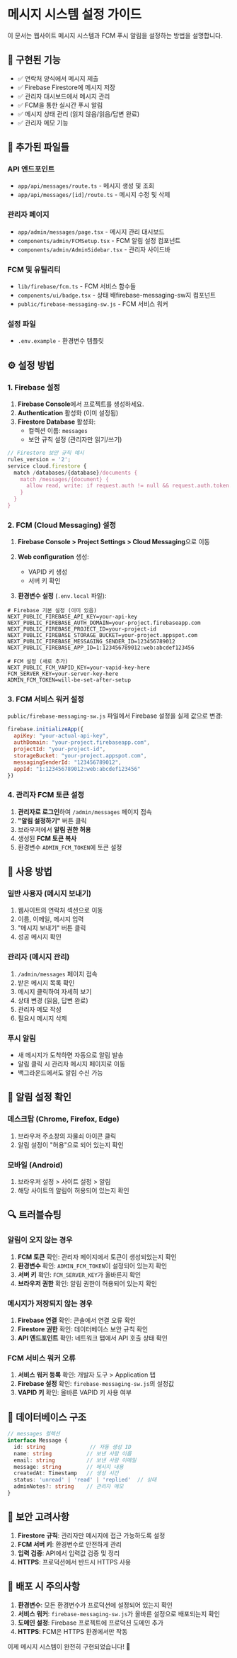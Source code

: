 # 메시지 시스템 설정 가이드

이 문서는 웹사이트 메시지 시스템과 FCM 푸시 알림을 설정하는 방법을 설명합니다.

## 🚀 구현된 기능

- ✅ 연락처 양식에서 메시지 제출
- ✅ Firebase Firestore에 메시지 저장
- ✅ 관리자 대시보드에서 메시지 관리
- ✅ FCM을 통한 실시간 푸시 알림
- ✅ 메시지 상태 관리 (읽지 않음/읽음/답변 완료)
- ✅ 관리자 메모 기능

## 📁 추가된 파일들

### API 엔드포인트
- `app/api/messages/route.ts` - 메시지 생성 및 조회
- `app/api/messages/[id]/route.ts` - 메시지 수정 및 삭제

### 관리자 페이지
- `app/admin/messages/page.tsx` - 메시지 관리 대시보드
- `components/admin/FCMSetup.tsx` - FCM 알림 설정 컴포넌트
- `components/admin/AdminSidebar.tsx` - 관리자 사이드바

### FCM 및 유틸리티
- `lib/firebase/fcm.ts` - FCM 서비스 함수들
- `components/ui/badge.tsx` - 상태 배firebase-messaging-sw지 컴포넌트
- `public/firebase-messaging-sw.js` - FCM 서비스 워커

### 설정 파일
- `.env.example` - 환경변수 템플릿

## ⚙️ 설정 방법

### 1. Firebase 설정

1. **Firebase Console**에서 프로젝트를 생성하세요.
2. **Authentication** 활성화 (이미 설정됨)
3. **Firestore Database** 활성화:
   - 컬렉션 이름: `messages`
   - 보안 규칙 설정 (관리자만 읽기/쓰기)

```javascript
// Firestore 보안 규칙 예시
rules_version = '2';
service cloud.firestore {
  match /databases/{database}/documents {
    match /messages/{document} {
      allow read, write: if request.auth != null && request.auth.token.admin == true;
    }
  }
}
```

### 2. FCM (Cloud Messaging) 설정

1. **Firebase Console > Project Settings > Cloud Messaging**으로 이동
2. **Web configuration** 생성:
   - VAPID 키 생성
   - 서버 키 확인

3. **환경변수 설정** (`.env.local` 파일):

```env
# Firebase 기본 설정 (이미 있음)
NEXT_PUBLIC_FIREBASE_API_KEY=your-api-key
NEXT_PUBLIC_FIREBASE_AUTH_DOMAIN=your-project.firebaseapp.com
NEXT_PUBLIC_FIREBASE_PROJECT_ID=your-project-id
NEXT_PUBLIC_FIREBASE_STORAGE_BUCKET=your-project.appspot.com
NEXT_PUBLIC_FIREBASE_MESSAGING_SENDER_ID=123456789012
NEXT_PUBLIC_FIREBASE_APP_ID=1:123456789012:web:abcdef123456

# FCM 설정 (새로 추가)
NEXT_PUBLIC_FCM_VAPID_KEY=your-vapid-key-here
FCM_SERVER_KEY=your-server-key-here
ADMIN_FCM_TOKEN=will-be-set-after-setup
```

### 3. FCM 서비스 워커 설정

`public/firebase-messaging-sw.js` 파일에서 Firebase 설정을 실제 값으로 변경:

```javascript
firebase.initializeApp({
  apiKey: "your-actual-api-key",
  authDomain: "your-project.firebaseapp.com",
  projectId: "your-project-id",
  storageBucket: "your-project.appspot.com", 
  messagingSenderId: "123456789012",
  appId: "1:123456789012:web:abcdef123456"
})
```

### 4. 관리자 FCM 토큰 설정

1. **관리자로 로그인**하여 `/admin/messages` 페이지 접속
2. **"알림 설정하기"** 버튼 클릭
3. 브라우저에서 **알림 권한 허용**
4. 생성된 **FCM 토큰 복사**
5. 환경변수 `ADMIN_FCM_TOKEN`에 토큰 설정

## 🔧 사용 방법

### 일반 사용자 (메시지 보내기)
1. 웹사이트의 연락처 섹션으로 이동
2. 이름, 이메일, 메시지 입력
3. "메시지 보내기" 버튼 클릭
4. 성공 메시지 확인

### 관리자 (메시지 관리)
1. `/admin/messages` 페이지 접속
2. 받은 메시지 목록 확인
3. 메시지 클릭하여 자세히 보기
4. 상태 변경 (읽음, 답변 완료)
5. 관리자 메모 작성
6. 필요시 메시지 삭제

### 푸시 알림
- 새 메시지가 도착하면 자동으로 알림 발송
- 알림 클릭 시 관리자 메시지 페이지로 이동
- 백그라운드에서도 알림 수신 가능

## 📱 알림 설정 확인

### 데스크탑 (Chrome, Firefox, Edge)
1. 브라우저 주소창의 자물쇠 아이콘 클릭
2. 알림 설정이 "허용"으로 되어 있는지 확인

### 모바일 (Android)
1. 브라우저 설정 > 사이트 설정 > 알림
2. 해당 사이트의 알림이 허용되어 있는지 확인

## 🔍 트러블슈팅

### 알림이 오지 않는 경우
1. **FCM 토큰** 확인: 관리자 페이지에서 토큰이 생성되었는지 확인
2. **환경변수** 확인: `ADMIN_FCM_TOKEN`이 설정되어 있는지 확인
3. **서버 키** 확인: `FCM_SERVER_KEY`가 올바른지 확인
4. **브라우저 권한** 확인: 알림 권한이 허용되어 있는지 확인

### 메시지가 저장되지 않는 경우
1. **Firebase 연결** 확인: 콘솔에서 연결 오류 확인
2. **Firestore 권한** 확인: 데이터베이스 보안 규칙 확인
3. **API 엔드포인트** 확인: 네트워크 탭에서 API 호출 상태 확인

### FCM 서비스 워커 오류
1. **서비스 워커 등록** 확인: 개발자 도구 > Application 탭
2. **Firebase 설정** 확인: `firebase-messaging-sw.js`의 설정값
3. **VAPID 키** 확인: 올바른 VAPID 키 사용 여부

## 📝 데이터베이스 구조

```typescript
// messages 컬렉션
interface Message {
  id: string              // 자동 생성 ID
  name: string           // 보낸 사람 이름
  email: string          // 보낸 사람 이메일
  message: string        // 메시지 내용
  createdAt: Timestamp   // 생성 시간
  status: 'unread' | 'read' | 'replied'  // 상태
  adminNotes?: string    // 관리자 메모
}
```

## 🔐 보안 고려사항

1. **Firestore 규칙**: 관리자만 메시지에 접근 가능하도록 설정
2. **FCM 서버 키**: 환경변수로 안전하게 관리
3. **입력 검증**: API에서 입력값 검증 및 정리
4. **HTTPS**: 프로덕션에서 반드시 HTTPS 사용

## 🚀 배포 시 주의사항

1. **환경변수**: 모든 환경변수가 프로덕션에 설정되어 있는지 확인
2. **서비스 워커**: `firebase-messaging-sw.js`가 올바른 설정으로 배포되는지 확인
3. **도메인 설정**: Firebase 프로젝트에 프로덕션 도메인 추가
4. **HTTPS**: FCM은 HTTPS 환경에서만 작동

이제 메시지 시스템이 완전히 구현되었습니다! 🎉